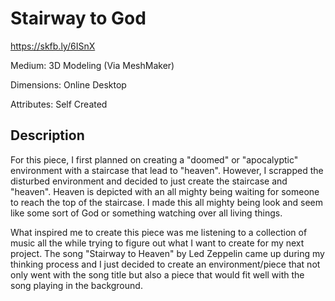 # Stairway to God

https://skfb.ly/6ISnX 

Medium: 3D Modeling (Via MeshMaker)

Dimensions: Online Desktop

Attributes: Self Created

## Description 
For this piece, I first planned on creating a "doomed" or "apocalyptic" environment with a staircase that lead to "heaven". However, I scrapped the disturbed environment and decided to just create the staircase and "heaven". Heaven is depicted with an all mighty being waiting for someone to reach the top of the staircase. I made this all mighty being look and seem like some sort of God or something watching over all living things.

What inspired me to create this piece was me listening to a collection of music all the while trying to figure out what I want to create for my next project. The song "Stairway to Heaven" by Led Zeppelin came up during my thinking process and I just decided to create an environment/piece that not only went with the song title but also a piece that would fit well with the song playing in the background. 
